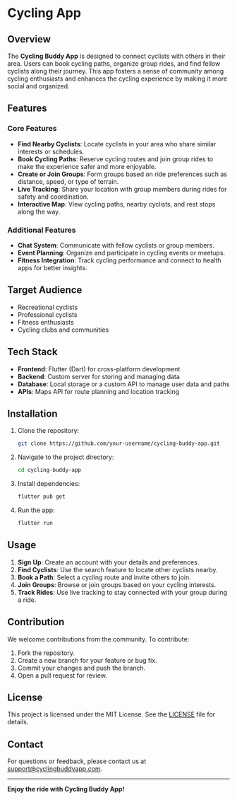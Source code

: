# Cycling App

## Overview
The **Cycling Buddy App** is designed to connect cyclists with others in their area. Users can book cycling paths, organize group rides, and find fellow cyclists along their journey. This app fosters a sense of community among cycling enthusiasts and enhances the cycling experience by making it more social and organized.

## Features

### Core Features
- **Find Nearby Cyclists**: Locate cyclists in your area who share similar interests or schedules.
- **Book Cycling Paths**: Reserve cycling routes and join group rides to make the experience safer and more enjoyable.
- **Create or Join Groups**: Form groups based on ride preferences such as distance, speed, or type of terrain.
- **Live Tracking**: Share your location with group members during rides for safety and coordination.
- **Interactive Map**: View cycling paths, nearby cyclists, and rest stops along the way.

### Additional Features
- **Chat System**: Communicate with fellow cyclists or group members.
- **Event Planning**: Organize and participate in cycling events or meetups.
- **Fitness Integration**: Track cycling performance and connect to health apps for better insights.

## Target Audience
- Recreational cyclists
- Professional cyclists
- Fitness enthusiasts
- Cycling clubs and communities

## Tech Stack
- **Frontend**: Flutter (Dart) for cross-platform development
- **Backend**: Custom server for storing and managing data
- **Database**: Local storage or a custom API to manage user data and paths
- **APIs**: Maps API for route planning and location tracking

## Installation
1. Clone the repository:
   ```bash
   git clone https://github.com/your-username/cycling-buddy-app.git
   ```
2. Navigate to the project directory:
   ```bash
   cd cycling-buddy-app
   ```
3. Install dependencies:
   ```bash
   flutter pub get
   ```
4. Run the app:
   ```bash
   flutter run
   ```

## Usage
1. **Sign Up**: Create an account with your details and preferences.
2. **Find Cyclists**: Use the search feature to locate other cyclists nearby.
3. **Book a Path**: Select a cycling route and invite others to join.
4. **Join Groups**: Browse or join groups based on your cycling interests.
5. **Track Rides**: Use live tracking to stay connected with your group during a ride.

## Contribution
We welcome contributions from the community. To contribute:
1. Fork the repository.
2. Create a new branch for your feature or bug fix.
3. Commit your changes and push the branch.
4. Open a pull request for review.

## License
This project is licensed under the MIT License. See the [LICENSE](./LICENSE) file for details.

## Contact
For questions or feedback, please contact us at support@cyclingbuddyapp.com.

---

**Enjoy the ride with Cycling Buddy App!**
